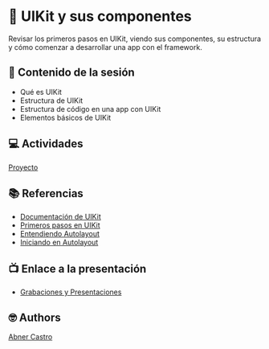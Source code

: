 # 🌈 UIKit y sus componentes
Revisar los primeros pasos en UIKit, viendo sus componentes, su estructura y cómo comenzar a desarrollar una app con el framework.

## 💽 Contenido de la sesión

- Qué es UIKit
- Estructura de UIKit
- Estructura de código en una app con UIKit
- Elementos básicos de UIKit

## 💻 Actividades
[Proyecto](https://github.com/anaacruz/UIKitApp)

## 📚 Referencias
- [Documentación de UIKit](https://developer.apple.com/documentation/uikit)
- [Primeros pasos en UIKit](https://code.tutsplus.com/tutorials/ios-from-scratch-with-swift-first-steps-with-uikit--cms-25461)
- [Entendiendo Autolayout](https://developer.apple.com/library/archive/documentation/UserExperience/Conceptual/AutolayoutPG/index.html)
- [Iniciando en Autolayout](https://www.raywenderlich.com/811496-auto-layout-tutorial-in-ios-getting-started)

## 📺 Enlace a la presentación 
- [Grabaciones y Presentaciones](/Grabaciones_y_Presentaciones.md)

## 🤓 Authors
[Abner Castro](abner.castro@wizeline.com)
